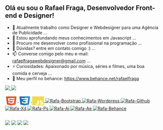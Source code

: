 ## Olá eu sou o Rafael Fraga, Desenvolvedor Front-end e Designer!

- 🔭 Atualmente trabalho como Designer e Webdesigner para uma Agência de Publicidade ...
- 🌱 Estou aprofundando meus conhecimentos em Javascript ...
- 👯 Procuro me desenvolver como profissional na programação ...
- 💬 Dúvidas? entre em contato comigo :) ...
- 📫 Converse comigo pelo meu e-mail: rafaelfragawebdesigner@gmail.com ...
- ⚡ Curiosidades: Apaixonado por música, séries e filmes, uma boa comida e cerveja ...
- 🎨 Meu perfil no behance: https://www.behance.net/rafaelfraga

<div align="left">
  <a href="https://github.com/rafaelfragawebdesigner">
  <img height="180em" src="https://github-readme-stats.vercel.app/api?username=rafaelfragawebdesigner&show_icons=true&theme=dark&include_all_commits=true&count_private=true"/>
  <img height="180em" src="https://github-readme-stats.vercel.app/api/top-langs/?username=rafaelfragawebdesigner&layout=compact&langs_count=7&theme=dark"/>
</div>
  
<div style="display: inline_block"><br>

 <img align="center" alt="Rafa-HTML" height="30" width="40" src="https://raw.githubusercontent.com/devicons/devicon/master/icons/html5/html5-original.svg">
 <img align="center" alt="Rafa-CSS" height="30" width="40" src="https://raw.githubusercontent.com/devicons/devicon/master/icons/css3/css3-original.svg">
 <img align="center" alt="Rafa-Js" height="30" width="40" src="https://raw.githubusercontent.com/devicons/devicon/master/icons/javascript/javascript-plain.svg">
 <img align="center" alt=Rafa-Bootstrap height="30" width="40" src="https://cdn.jsdelivr.net/gh/devicons/devicon/icons/bootstrap/bootstrap-plain.svg" />
 <img align="center" alt=Rafa-Wordpress height="30" width="40" src="https://cdn.jsdelivr.net/gh/devicons/devicon/icons/wordpress/wordpress-original.svg" />
 <img align="center" alt=Rafa-Github height="30" width="40" src="https://cdn.jsdelivr.net/gh/devicons/devicon/icons/github/github-original.svg" />
 <img align="center" alt=Rafa-Xd height="30" width="40" src="https://cdn.jsdelivr.net/gh/devicons/devicon/icons/xd/xd-plain.svg" />
 <img align="center" alt=Rafa-Ps height="30" width="40" src="https://cdn.jsdelivr.net/gh/devicons/devicon/icons/photoshop/photoshop-plain.svg" />
 <img align="center" alt=Rafa-Ai height="30" width="40" src="https://cdn.jsdelivr.net/gh/devicons/devicon/icons/illustrator/illustrator-plain.svg" />
 <img align="center" alt=Rafa-Ae height="30" width="40" src="https://cdn.jsdelivr.net/gh/devicons/devicon/icons/aftereffects/aftereffects-original.svg" />
 <img align="center" alt=Rafa-Behance height="30" width="40" src="https://cdn.jsdelivr.net/gh/devicons/devicon/icons/behance/behance-original.svg" /
</div>
  
  ##
  
<div>
<a href="https://instagram.com/rfraga_web" target="_blank"><img src="https://img.shields.io/badge/-Instagram-%23E4405F?style=for-the-badge&logo=instagram&logoColor=white" target="_blank"></a>
<a href="https://wa.me/5551998154767" target="_blank"><img src="https://img.shields.io/badge/WhatsApp-25D366?style=for-the-badge&logo=whatsapp&logoColor=white" target="_blank"></a> 
<a href = "mailto:rafaelfragawebdesigner@gmail.com"><img src="https://img.shields.io/badge/-Gmail-%23333?style=for-the-badge&logo=gmail&logoColor=white" target="_blank"></a>
<a href="https://www.linkedin.com/in/rafael-fraga-79804a78/" target="_blank"><img src="https://img.shields.io/badge/-LinkedIn-%230077B5?style=for-the-badge&logo=linkedin&logoColor=white" target="_blank"></a> 
</div>
 
